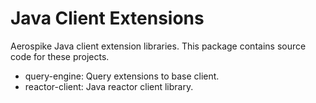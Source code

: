 Java Client Extensions
======================

Aerospike Java client extension libraries.
This package contains source code for these projects.

* query-engine:    Query extensions to base client.
* reactor-client:  Java reactor client library.
